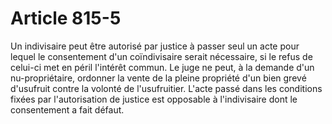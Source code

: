 # Article 815-5

Un indivisaire peut être autorisé par justice à passer seul un acte pour lequel le consentement d'un coïndivisaire serait nécessaire, si le refus de celui-ci met en péril l'intérêt commun.   Le juge ne peut, à la demande d'un nu-propriétaire, ordonner la vente de la pleine propriété d'un bien grevé d'usufruit contre la volonté de l'usufruitier.   L'acte passé dans les conditions fixées par l'autorisation de justice est opposable à l'indivisaire dont le consentement a fait défaut.